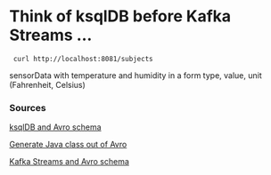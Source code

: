 # Think of ksqlDB before Kafka Streams ...


```
 curl http://localhost:8081/subjects
```

sensorData with temperature and humidity in a form
type, value, unit (Fahrenheit, Celsius)



### Sources


[ksqlDB and Avro schema](https://docs.ksqldb.io/en/v0.7.0-ksqldb/operate-and-deploy/installation/server-config/avro-schema/)

[Generate Java class out of Avro](https://github.com/davidmc24/gradle-avro-plugin)

[Kafka Streams and Avro schema](https://docs.confluent.io/platform/current/schema-registry/serdes-develop/serdes-avro.html#avro-serializer)

